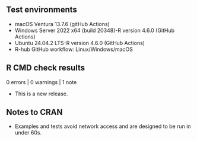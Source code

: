 ## Test environments
- macOS Ventura 13.7.6 (gitHub Actions)
- Windows Server 2022 x64 (build 20348)-R version 4.6.0 (GitHub Actions)
- Ubuntu 24.04.2 LTS-R version 4.6.0 (GitHub Actions)
- R-hub GitHub workflow: Linux/Windows/macOS

## R CMD check results
0 errors | 0 warnings | 1 note

* This is a new release.

## Notes to CRAN
- Examples and tests avoid network access and are designed to be run in under 60s.
